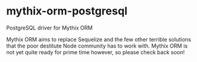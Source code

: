 # mythix-orm-postgresql

PostgreSQL driver for Mythix ORM

Mythix ORM aims to replace Sequelize and the few other terrible solutions that the poor destitute Node community has to work with. Mythix ORM is not yet quite ready for prime time however, so please check back soon!
